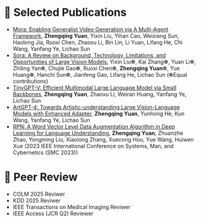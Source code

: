 
# 📝 Selected Publications 
- [Mora: Enabling Generalist Video Generation via A Multi-Agent Framework](https://arxiv.org/abs/2403.13248), **Zhengqing Yuan**, Yixin Liu, Yihan Cao, Weixiang Sun, Haolong Jia, Ruoxi Chen, Zhaoxu Li, Bin Lin, Li Yuan, Lifang He, Chi Wang, Yanfang Ye, Lichao Sun
- [Sora: A Review on Background, Technology, Limitations, and Opportunities of Large Vision Models](https://arxiv.org/abs/2402.17177), Yixin Liu❁, Kai Zhang❁, Yuan Li❁, Zhiling Yan❁, Chujie Gao❁, Ruoxi Chen❁, **Zhengqing Yuan**❁, Yue Huang❁, Hanchi Sun❁, Jianfeng Gao, Lifang He, Lichao Sun (❁Equal contributions)
- [TinyGPT-V: Efficient Multimodal Large Language Model via Small Backbones](https://arxiv.org/abs/2312.16862), **Zhengqing Yuan**, Zhaoxu Li, Weiran Huang, Yanfang Ye, Lichao Sun
- [ArtGPT-4: Towards Artistic-understanding Large Vision-Language Models with Enhanced Adapter](https://arxiv.org/abs/2305.07490), **Zhengqing Yuan**, Yunhong He, Kun Wang, Yanfang Ye, Lichao Sun
- [RPN: A Word Vector Level Data Augmentation Algorithm in Deep Learning for Language Understanding](https://arxiv.org/pdf/2212.05961.pdf), **Zhengqing Yuan**, Zhuanzhe Zhao, Yongming Liu, Xiaolong Zhang, Xuecong Hou, Yue Wang, Huiwen Xue (2023 IEEE International Conference on Systems, Man, and Cybernetics (SMC 2023))



# 📰 Peer Review
- COLM 2025 Reviwer
- KDD 2025 Reviwer
- IEEE Transactions on Medical Imaging Reviwer
- IEEE Access (JCR Q2) Reviewer
